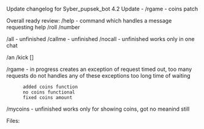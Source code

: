 Update changelog for Syber_pupsek_bot
4.2 Update - /rgame - coins patch

Overall ready review:
/help - command which handles a message requesting help
/roll 
/number

/all - unfinished
/callme - unfinished
/nocall - unfinished
        works only in one chat

/an
/kick []

/rgame - in progress
          creates an exception of request timed out,
                                  too many requests
          do not handles any of these exceptions
          too long time of waiting

          added coins function
          no coins functional
          fixed coins amount
/mycoins - unfinished
            works only for showing coins, got no meanind still

Files:
